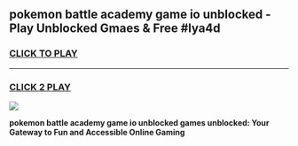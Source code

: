 
## pokemon battle academy game io unblocked - Play Unblocked Gmaes & Free #lya4d
<h3>
<a href="https://news.freeplayer.one?title=pokemon_battle_academy_game_io_unblocked&ref=26F">CLICK TO PLAY</a></h3>
<hr>

<h3>
<a href="https://news.freeplayer.one?title=pokemon_battle_academy_game_io_unblocked&ref=26F">CLICK 2 PLAY</a>
  
</h3>

<a href="https://news.freeplayer.one?title=pokemon_battle_academy_game_io_unblocked&ref=26F/"><img src="https://clearcache.store/games.png"></a>


**pokemon battle academy game io unblocked games unblocked: Your Gateway to Fun and Accessible Online Gaming**
